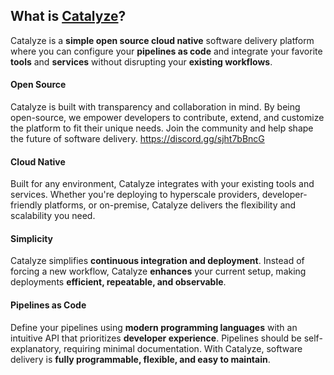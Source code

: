 ## What is [Catalyze](https://catalyze.software/)?
Catalyze is a **simple open source cloud native** software delivery platform where you can configure your **pipelines as code** and integrate your favorite **tools** and **services** without disrupting your **existing workflows**.

#### Open Source
Catalyze is built with transparency and collaboration in mind. By being open-source, we empower developers to contribute, extend, and customize the platform to fit their unique needs. Join the community and help shape the future of software delivery.
https://discord.gg/sjht7bBncG

#### Cloud Native
Built for any environment, Catalyze integrates with your existing tools and services. Whether you're deploying to hyperscale providers, developer-friendly platforms, or on-premise, Catalyze delivers the flexibility and scalability you need.

#### Simplicity
Catalyze simplifies **continuous integration and deployment**. Instead of forcing a new workflow, Catalyze **enhances** your current setup, making deployments **efficient, repeatable, and observable**. 

#### Pipelines as Code
Define your pipelines using **modern programming languages** with an intuitive API that prioritizes **developer experience**. Pipelines should be self-explanatory, requiring minimal documentation. With Catalyze, software delivery is **fully programmable, flexible, and easy to maintain**.  
